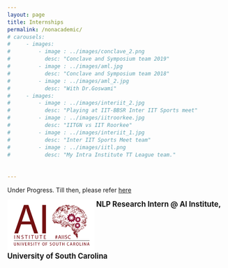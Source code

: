 ```yaml
---
layout: page
title: Internships
permalink: /nonacademic/
# carousels:
#     - images:
#         - image : ../images/conclave_2.png
#           desc: "Conclave and Symposium team 2019"
#         - image : ../images/aml.jpg
#           desc: "Conclave and Symposium team 2018"
#         - image : ../images/aml_2.jpg
#           desc: "With Dr.Goswami"
#     - images:
#         - image : ../images/interiit_2.jpg
#           desc: "Playing at IIT-BBSR Inter IIT Sports meet"
#         - image : ../images/iitroorkee.jpg
#           desc: "IITGN vs IIT Roorkee"
#         - image : ../images/interiit_1.jpg
#           desc: "Inter IIT Sports Meet team"
#         - image : ../images/iitl.png
#           desc: "My Intra Institute TT League team."
        
        
---
```

Under Progress. Till then, please refer [here](https://www.linkedin.com/in/dwip-dalal-a7a440190/)

<img src="../images/AIISC.png" alt="image_name" width="200px" style="vertical-align:top;" /> <span style="font-size: larger;">**NLP Research Intern @ AI Institute, University of South Carolina**</span>

<!-- ## Rubik's Cube

![](../images/rubiks.gif)

My journey with the Rubik's cube started way back in class 5 when I was fascinated with the puzzle. Slowly I started getting better at solving it, when in class 10, I was able to solve in just around 13 seconds! I slowly adapted myself to solving a variety of different twisty puzzles, and can today solve more than 15 kinds of twisties!

## Sports - Table Tennis

{% include carousel.html height="50" unit="%" duration="7" number="2" %}

- Part of Carnegie Mellon University team currently.

- Made my entry into IITGN's Table tennis team in my first year, where I was the lead player for the team. I represented the institute for table tennis throughout various tournaments, most notably the Inter IIT Sports meet of 2018 (IIT Guwahati, lost in group stage) and 2019 ( IIT Bhubaneswar, lost at QF vs IIT Roorkee).

- Institute Secretary of Table Tennis ('19 - '20) - managed all aspects of table tennis culture at IITGN include budgeting, infrastructure, and event management

- Launched the first ever Intra IITGN Table Tennis League (IITL)  with over 100 participants in 6 teams. 

- Former State player in Tamil Nadu


## Instruments

<iframe width="420" height="315" src="http://www.youtube.com/embed/hccr3vX6kyw" frameborder="0" allowfullscreen></iframe>

I play the keyboard when I want to feel at peace :) This is a cover of Fur Elise that I did a while back.

## Torque

![](../images/torque.png)

Torque is the annual campus magazine of IITGN. I joined the Torque 3.0 team as the Chief Editor of the Editorial Board. It took a lot of effort to write, collaborate, and go from releasing the online version of the magazine to actually printing it amidst a pandemic! -->
<!-- 

## Amalthea

{% include carousel.html height="50" unit="%" duration="7" number="1" %}

Amalthea - Annual Technical Summit of IITGN

- I joined Amalthea in my first year where I was part of the Conclave and Symposium team. During the event, I had the opportunity to accompany Dr JN Goswami during his visit to IITGN

- In my second year, I was promoted to head the Conclave team, and invited and hosted several dignitaries from across the nation including , Dr S Christopher - Former Chairman, DRDO, Mr Sudarshan Sen - Former Executive Director RBI, Dr Tapan Misra - Former Director of SAC, ISRO among many others

## Team LaTeX

![](../images/latex_2.jpg)

Team LaTeX was born with the spirit of inculcating a technical culture in the institute.  LaTeX is a popular typesetting tool used in most academic works, and we hosted a two day workshop to improve the understanding of LaTeX amongst the students of IITGN. In my first year, I was a organizer, and in my second year, managed the entire event.
 -->




<!-- ## Writing

I occasionally like to write on my experiences and things that I did uniquely. Checkout some of my articles below.

- GRE: My Test Centre Experience | by Dwip Dalal | Medium 

- Cracking the MITACS Globalink Research Internship (GRI) | by Dwip Dalal | Medium  - Record number of people cracked MITACS from IITGN after the article. Correlation -->  

<!-- - Invent@IITGN 2019 Experience - Praveen | Academic Council | IIT Gandhinagar 

- Pandemic? What pandemic? We’re Innovators! - Torque 

An old blog website that I had. A peek into 2nd year Praveen XD - Random Thoughts – A peek into my mind (wordpress.com) 

More on my experiences on applying to grad school, and how I dominated GRE and TOEFL. Stay tuned...

## Teaching and Mentoring

- Spring '22 - Peer Assisted Learning Mentor: Guiding and teaching freshmen who have difficulty in adjusting to college life in English

- Fall '21 - Teaching Assistant: For the graduate level Natural Language Processing course - Initiated and supervised 4 projects as part of the course.

- Spring '21 - Academic Discussion Hours Mentor: Mentored and taught concepts to freshmen for the Introduction to Analog and Digital Electronics course.

- Fall '20 - Academic Discussion Hours Mentor: Mentored and taught concepts to sophomores for the Digital Systems course.

- Python for Robotics Workshop: Introduction to Robotics -  Hosted a workshop using a library that I developed for python. -->
